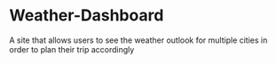 # Weather-Dashboard
A site that allows users to see the weather outlook for multiple cities in order to plan their trip accordingly
